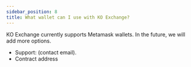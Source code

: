 ```yaml
---
sidebar_position: 8
title: What wallet can I use with KO Exchange?
---
```


KO Exchange currently supports Metamask wallets. In the future, we will add more options.

- Support: (contact email).
- Contract address
